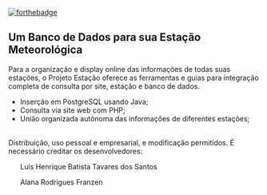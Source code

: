
[![forthebadge](https://forthebadge.com/images/badges/made-with-java.svg)](https://forthebadge.com)

## Um Banco de Dados para sua Estação Meteorológica

Para a organização e display online das informações de todas suas estações, o Projeto Estação oferece as ferramentas e guias para integração completa de consulta por site, estação e banco de dados.

- Inserção em PostgreSQL usando Java;
- Consulta via site web com PHP;
- União organizada autônoma das informações de diferentes estações;

<br>
Distribuição, uso pessoal e empresarial, e modificação permitidos. É necessário creditar os desenvolvedores:

<ls>
<ul> Luís Henrique Batista Tavares dos Santos</ul>
<ul> Alana Rodrigues Franzen </ul>
</ls>

